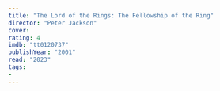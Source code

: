 ```yaml
---
title: "The Lord of the Rings: The Fellowship of the Ring"
director: "Peter Jackson"
cover: 
rating: 4
imdb: "tt0120737"
publishYear: "2001"
read: "2023"
tags:
- 
---
```

